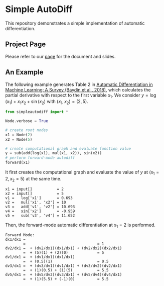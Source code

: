 # Simple AutoDiff
This repository demonstrates a simple implementation of automatic differentiation.

## Project Page
Please refer to our [page]() for the document and slides.

## An Example
The following example generates Table 2 in [Automatic Differentiation in Machine Learning: A Survey (Baydin et al., 2018)](https://www.jmlr.org/papers/volume18/17-468/17-468.pdf), which calculates the partial derivative with respect to the first variable $x_1$.
We consider $y=\log(x_1)+x_1x_2+\sin(x_2)$ with $(x_1,x_2)=(2,5)$.
```python
from simpleautodiff import *

Node.verbose = True

# create root nodes
x1 = Node(2)
x2 = Node(5)

# create computational graph and evaluate function value
y = sub(add(log(x1), mul(x1, x2)), sin(x2))
# perform forward-mode autodiff
forward(x1)
```
It first creates the computational graph and evaluate the value of $y$ at $(x_1=2,x_2=5)$ at the same time.
```
x1 = input[]           = 2       
x2 = input[]           = 5       
v1 =   log['x1']       = 0.693   
v2 =   mul['x1', 'x2'] = 10      
v3 =   add['v1', 'v2'] = 10.693  
v4 =   sin['x2']       = -0.959  
v5 =   sub['v3', 'v4'] = 11.652 
```
Then, the forward-mode automatic differentiation at $x_1=2$ is performed.
```
Forward Mode:
dx1/dx1 =                                               
        =                                = 1    
dv2/dx1 =  + (dv2/dx1)(dx1/dx1) + (dv2/dx2)(dx2/dx1)    
        =  + (5)(1) + (2)(0)             = 5    
dv1/dx1 =  + (dv1/dx1)(dx1/dx1)                         
        =  + (0.5)(1)                    = 0.5  
dv3/dx1 =  + (dv3/dv1)(dv1/dx1) + (dv3/dv2)(dv2/dx1)    
        =  + (1)(0.5) + (1)(5)           = 5.5  
dv5/dx1 =  + (dv5/dv3)(dv3/dx1) + (dv5/dv4)(dv4/dx1)    
        =  + (1)(5.5) + (-1)(0)          = 5.5 
```